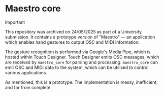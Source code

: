 # Maestro core

> [!IMPORTANT]
> This repository was archived on 24/05/2025 as part of a University
> submission. It contains a prototype version of "Maestro" — an application
> which enables hand gestures to output OSC and MIDI information.
>
> The gesture recognition is performed via Google's Media Pipe, which is hosted
> within Touch Designer. Touch Designer emits OSC messages, which are received
> by `maestro_core` for parsing and processing. `maestro_core` can emit OSC and
> MIDI data to the system, which can be utilised to control various
> applications.
>
> As mentioned, this is a prototype. The implementation is messy, inefficient,
> and far from complete.

